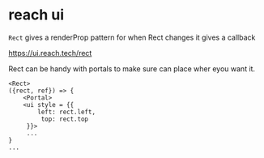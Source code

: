 # reach ui

`Rect` gives a renderProp pattern for when Rect changes it gives a callback

https://ui.reach.tech/rect

Rect can be handy with portals to make sure can place wher eyou want it.

```
<Rect>
({rect, ref}) => {
    <Portal>
    <ui style = {{
        left: rect.left,
         top: rect.top
     }}>
     ...
}
...
```